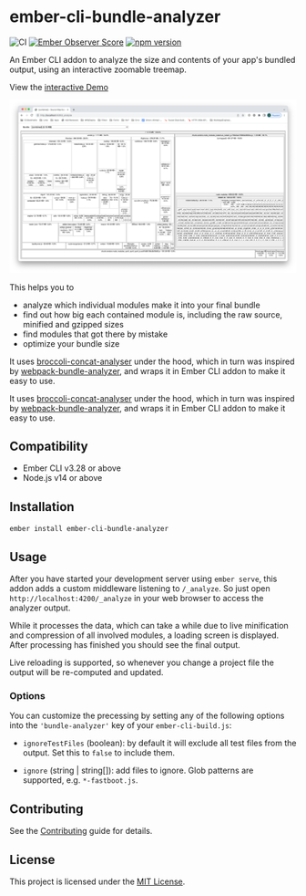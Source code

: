 # ember-cli-bundle-analyzer

![CI](https://github.com/simonihmig/ember-cli-bundle-analyzer/workflows/CI/badge.svg)
[![Ember Observer Score](https://emberobserver.com/badges/ember-cli-bundle-analyzer.svg)](https://emberobserver.com/addons/ember-cli-bundle-analyzer)
[![npm version](https://badge.fury.io/js/ember-cli-bundle-analyzer.svg)](https://badge.fury.io/js/ember-cli-bundle-analyzer)

An Ember CLI addon to analyze the size and contents of your app's bundled output, 
using an interactive zoomable treemap.

View the [interactive Demo](https://cdn.rawgit.com/simonihmig/ember-cli-bundle-analyzer/bceb55a7/docs/demo.html)

![Screenshot of analyzer output](docs/screen.png)

This helps you to

* analyze which individual modules make it into your final bundle
* find out how big each contained module is, including the raw source, minified and gzipped sizes
* find modules that got there by mistake
* optimize your bundle size


It uses [broccoli-concat-analyser](https://github.com/stefanpenner/broccoli-concat-analyser) under the hood,
which in turn was inspired by 
[webpack-bundle-analyzer](https://github.com/webpack-contrib/webpack-bundle-analyzer),
and wraps it in Ember CLI addon to make it easy to use.

It uses [broccoli-concat-analyser](https://github.com/stefanpenner/broccoli-concat-analyser) under the hood,
which in turn was inspired by 
[webpack-bundle-analyzer](https://github.com/webpack-contrib/webpack-bundle-analyzer),
and wraps it in Ember CLI addon to make it easy to use.

## Compatibility

* Ember CLI v3.28 or above
* Node.js v14 or above


## Installation

```
ember install ember-cli-bundle-analyzer
```

## Usage

After you have started your development server using `ember serve`, this addon adds a custom middleware listening to
`/_analyze`. So just open `http://localhost:4200/_analyze` in your web browser to access the analyzer output.

While it processes the data, which can take a while due to live minification and compression of all involved modules, 
a loading screen is displayed. After processing has finished you should see the final output.

Live reloading is supported, so whenever you change a project file the output will be re-computed and updated.

### Options

You can customize the precessing by setting any of the following options into the `'bundle-analyzer'` key of your
`ember-cli-build.js`:

* `ignoreTestFiles` (boolean): by default it will exclude all test files from the output. Set this to `false` to include
them.

* `ignore` (string | string[]): add files to ignore. Glob patterns are supported, e.g. `*-fastboot.js`.

## Contributing

See the [Contributing](CONTRIBUTING.md) guide for details.


## License

This project is licensed under the [MIT License](LICENSE.md).
